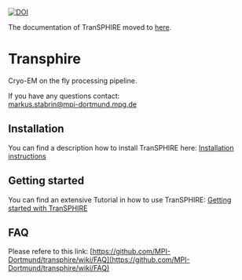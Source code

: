 [![DOI](https://zenodo.org/badge/DOI/10.5281/zenodo.4298719.svg)](https://doi.org/10.5281/zenodo.4298719)

The documentation of TranSPHIRE moved to [here](https://transphire.readthedocs.io).


# Transphire

Cryo-EM on the fly processing pipeline.

If you have any questions contact:  
markus.stabrin@mpi-dortmund.mpg.de

## Installation

You can find a description how to install TranSPHIRE here: [Installation instructions](https://github.com/MPI-Dortmund/transphire/wiki/Installation)

## Getting started

You can find an extensive Tutorial in how to use TranSPHIRE:
[Getting started with TranSPHIRE](https://github.com/MPI-Dortmund/transphire/wiki/getting-started)

## FAQ

Please refere to this link: [https://github.com/MPI-Dortmund/transphire/wiki/FAQ](https://github.com/MPI-Dortmund/transphire/wiki/FAQ)
